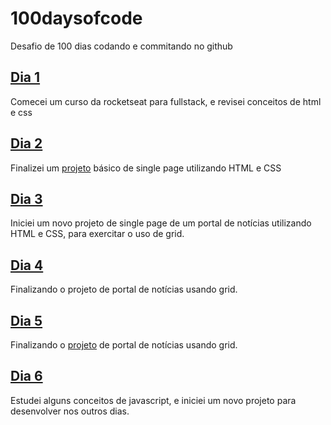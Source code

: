 # 100daysofcode
Desafio de 100 dias codando e commitando no github

## [Dia 1](dia1/day1.md)
Comecei um curso da rocketseat para fullstack, e revisei conceitos de html e css

## [Dia 2](dia2/day2.md)
Finalizei um [projeto](https://github.com/pauloandrehxh/projeto-travelgram.git) básico de single page utilizando HTML e CSS

## [Dia 3](dia3/day3.md)
Iniciei um novo projeto de single page de um portal de notícias utilizando HTML e CSS, para exercitar o uso de grid.

## [Dia 4](dia4/day4.md)
Finalizando o projeto de portal de notícias usando grid.

## [Dia 5](dia5/day5.md)
Finalizando o [projeto](https://github.com/pauloandrehxh/portal-de-noticias) de portal de notícias usando grid.


## [Dia 6](dia6/day6.md)
Estudei alguns conceitos de javascript, e iniciei um novo projeto para desenvolver nos outros dias.
